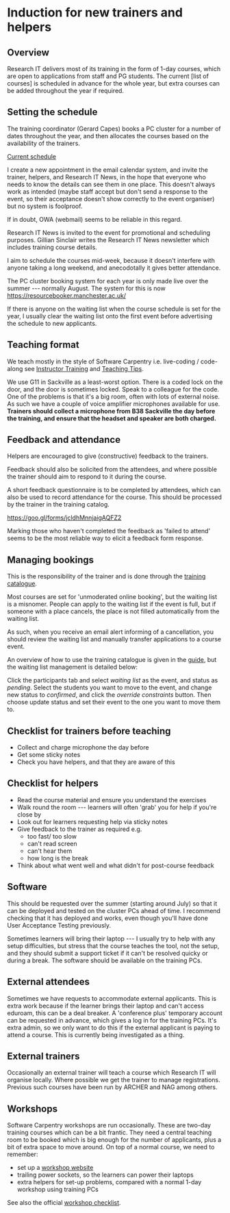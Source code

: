 # Induction for new trainers and helpers

## Overview
Research IT delivers most of its training in the form of 1-day courses,
which are open to applications from staff and PG students.
The current [list of courses] is scheduled in advance for the whole year,
but extra courses can be added throughout the year if required.

## Setting the schedule
The training coordinator (Gerard Capes) books a PC cluster for a number
of dates throughout the year, and then allocates the courses based on
the availability of the trainers.

[Current schedule]

I create a new appointment in the email calendar system,
and invite the trainer, helpers, and Research IT News,
in the hope that everyone who needs to know the details can see them in one place.
This doesn't always work as intended
(maybe staff accept but don't send a response to the event,
so their acceptance doesn't show correctly to the event organiser)
but no system is foolproof.

If in doubt, OWA (webmail) seems to be reliable in this regard.

Research IT News is invited to the event for promotional and scheduling purposes.
Gillian Sinclair writes the Research IT News newsletter which includes training
course details.

I aim to schedule the courses mid-week, because it doesn't interfere with anyone
taking a long weekend, and anecodotally it gives better attendance.

The PC cluster booking system for each year is only made live
over the summer --- normally August.
The system for this is now https://resourcebooker.manchester.ac.uk/

If there is anyone on the waiting list when the course schedule is set for the year,
I usually clear the waiting list onto the first event before advertising the schedule
to new applicants.

## Teaching format
We teach mostly in the style of Software Carpentry i.e. live-coding / code-along
see [Instructor Training] and [Teaching Tips].

We use G11 in Sackville as a least-worst option. There is a coded lock on the door,
and the door is sometimes locked. Speak to a colleague for the code.
One of the problems is that it's a big room, often with lots of external noise.
As such we have a couple of voice amplifier microphones available for use.
**Trainers should collect a microphone from B38 Sackville the day before the training,
and ensure that the headset and speaker are both charged.**

## Feedback and attendance
Helpers are encouraged to give (constructive) feedback to the trainers.

Feedback should also be solicited from the attendees,
and where possible the trainer should aim to respond to it during the course.

A short feedback questionnaire is to be completed by attendees,
which can also be used to record attendance for the course.
This should be processed by the trainer in the training catalog.

https://goo.gl/forms/jcldhMnnjaigAQFZ2

Marking those who haven't completed the feedback as 'failed to attend' seems to
be the most reliable way to elicit a feedback form response.

## Managing bookings
This is the responsibility of the trainer and is done through the [training catalogue].

Most courses are set for 'unmoderated online booking', but the waiting list is a misnomer.
People can apply to the waiting list if the event is full, but if someone with a
place cancels, the place is not filled automatically from the waiting list.

As such, when you receive an email alert informing of a cancellation, you should
review the waiting list and manually transfer applications to a course event.

An overview of how to use the training catalogue is given in the [guide],
but the waiting list management is detailed below:

Click the participants tab and select *waiting list* as the event,
and status as *pending*.
Select the students you want to move to the event,
and change new status to *confirmed*, and click the *override constraints*
button.
Then choose update status and set their event to the one you
want to move them to.

## Checklist for trainers before teaching
- Collect and charge microphone the day before
- Get some sticky notes
- Check you have helpers, and that they are aware of this

## Checklist for helpers
- Read the course material and ensure you understand the exercises
- Walk round the room --- learners will often 'grab' you for help if you're close by
- Look out for learners requesting help via sticky notes
- Give feedback to the trainer as required e.g.
	- too fast/ too slow
	- can't read screen
	- can't hear them
	- how long is the break
- Think about what went well and what didn't for post-course feedback

## Software
This should be requested over the summer (starting around July) so that it can be deployed
and tested on the cluster PCs ahead of time.
I recommend checking that it has deployed and works, even though you'll have done
User Acceptance Testing previously.

Sometimes learners will bring their laptop --- I usually try to help with any setup
difficulties, but stress that the course teaches the tool, not the setup, and they should
submit a support ticket if it can't be resolved quicky or during a break.
The software should be available on the training PCs.

## External attendees
Sometimes we have requests to accommodate external applicants.
This is extra work because if the learner brings their laptop and can't access eduroam,
this can be a deal breaker.
A 'conference plus' temporary account can be requested in advance, which gives a log in
for the training PCs. It's extra admin, so we only want to do this if the external applicant
is paying to attend a course. This is currently being investigated as a thing.

## External trainers
Occasionally an external trainer will teach a course which Research IT will organise locally.
Where possible we get the trainer to manage registrations. Previous such courses have been
run by ARCHER and NAG among others.

## Workshops
Software Carpentry workshops are run occasionally. These are two-day training courses which can
be a bit frantic. They need a central teaching room to be booked which is big enough for the number
of applicants, plus a bit of extra space to move around.
On top of a normal course, we need to remember:

- set up a [workshop website](https://github.com/carpentries/workshop-template)
- trailing power sockets, so the learners can power their laptops
- extra helpers for set-up problems, compared with a normal 1-day workshop using training PCs

See also the official [workshop checklist].

[Teaching Tips]: https://software-carpentry.org/blog/2015/03/teaching-tips.html
[Instructor Training]: http://carpentries.github.io/instructor-training/
[guide]: Training-Catalogue_Online-Booking-and-Search-Facility-v4.pdf
[Current schedule]: http://www.staffnet.manchester.ac.uk/staff-learning-and-development/academicandresearch/practical-skills-and-knowledge/it-skills/research-computing/research-courses/
[training catalogue]: http://app.manchester.ac.uk/training/default.aspx
[workshop checklist]: https://docs.carpentries.org/topic_folders/hosts_instructors/hosts_instructors_checklist.html
